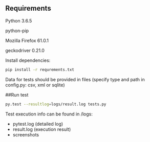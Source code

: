 ## Requirements
Python 3.6.5

python-pip

Mozilla Firefox 61.0.1

geckodriver 0.21.0

Install dependencies:
```sh
pip install -r requrements.txt
```
Data for tests should be provided in files (specify type and path in config.py: csv, xml or sqlite)

##Run test
```sh
py.test --resultlog=logs/result.log tests.py
```

Test execution info can be found in /logs:
- pytest.log (detailed log)
- result.log (execution result)
- screenshots